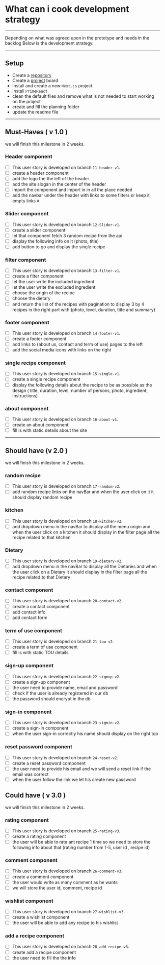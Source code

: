 # What can i cook development strategy

---
Depending on what was agreed upon in the prototype and needs in the backlog
Below is the development strategy.

---

## Setup

- Create a [repository](https://github.com/HYF-Class19/RCP-Team)
- Create a [project](https://github.com/orgs/HYF-Class19/projects/37) board
- install and create a new `Next.js` project
- install `PrimeReact`
- clean the default files and remove what is not needed to start working on the project
- create and fill the planning folder
- update the readme file

---

## Must-Haves ( v 1.0 )

we will finish this milestone in 2 weeks.

### Header component

- [ ] This user story is developed on branch `11-header-v1`.
- [ ] create a header component
- [ ] add the logo the the left of the header
- [ ] add the site slogan in the center of the header
- [ ] import the component and import in in all the place needed
- [ ] add the navbar under the header with links to some filters or keep it empty links `#`

### Slider component

- [ ] This user story is developed on branch `12-Slider-v1`.
- [ ] create a slider component
- [ ] let that component fetch 3 random recipe from the api
- [ ] display the following info on it (photo, title)
- [ ] add button to go and display the single recipe

### filter component

- [ ] This user story is developed on branch `13-filter-v1`.
- [ ] create a filter component
- [ ] let the user write the included ingredient
- [ ] let the user write the excluded ingredient
- [ ] choose the origin of the recipe
- [ ] choose the dietary
- [ ] and return the list of the recipes with pagination to display 3 by 4 recipes in the right part with (photo, level, duration, title and summary)

### footer component

- [ ] This user story is developed on branch `14-footer-v1`.
- [ ] create a footer component
- [ ] add links to (about us, contact and term of use) pages to the left
- [ ] add the social media icons with links on the right

### single recipe component

- [ ] This user story is developed on branch `15-single-v1`.
- [ ] create a single recipe component
- [ ] display the following details about the recipe to be as possible as the design ( title, duration, level, number of persons, photo, ingredient, instructions)
  
### about component

- [ ] This user story is developed on branch `16-about-v1`.
- [ ] create an about component
- [ ] fill is with static details about the site

---

## Should have (v 2.0 )

we will finish this milestone in 2 weeks.

### random recipe

- [ ] This user story is developed on branch `17-random-v2`.
- [ ] add random recipe links on the navBar and when the user click on it it should display random recipe

### kitchen

- [ ] This user story is developed on branch `18-kitchen-v2`.
- [ ] add dropdown menu in the navBar to display all the menu origin and when the user click on a kitchen it should display in the filter page all the recipe related to that kitchen

### Dietary

- [ ] This user story is developed on branch `19-dietary-v2`.
- [ ] add dropdown menu in the navBar to display all the Dietaries and when the user click on a Dietary it should display in the filter page all the recipe related to that Dietary

### contact component

- [ ] This user story is developed on branch `20-contact-v2`.
- [ ] create a contact component
- [ ] add contact info
- [ ] add contact form

### term of use component

- [ ] This user story is developed on branch `21-tou-v2`.
- [ ] create a term of use component
- [ ] fill is with static TOU details

### sign-up component

- [ ] This user story is developed on branch `22-signup-v2`.
- [ ] create a sign-up component
- [ ] the user need to provide name, email and password
- [ ] check if the user is already registered in our db
- [ ] the password should encrypt in the db

### sign-in component

- [ ] This user story is developed on branch `23-signin-v2`.
- [ ] create a sign-in component
- [ ] when the user sign-in correctly his name should display on the right top

### reset password component

- [ ] This user story is developed on branch `24-reset-v2`.
- [ ] create a reset password component
- [ ] the user need to provide his email and we will send a reset link if the email was correct
- [ ] when the user follow the link we let his create new password

## Could have ( v 3.0 )

we will finish this milestone in 2 weeks.

### rating component

- [ ] This user story is developed on branch `25-rating-v3`.
- [ ] create a rating component
- [ ] the user will be able to rate ant recipe 1 time so we need to store the following info about that (rating number from 1-5, user id , recipe id)

### comment component

- [ ] This user story is developed on branch `26-comment-v3`.
- [ ] create a comment component
- [ ] the user would write as many comment as he wants
- [ ] we will store the user id, comment, recipe id

### wishlist component

- [ ] This user story is developed on branch `27-wishlist-v3`.
- [ ] create a wishlist component
- [ ] the user will be able to add any recipe to his wishlist

### add a recipe component

- [ ] This user story is developed on branch `28-add-recipe-v3`.
- [ ] create add a recipe component
- [ ] the user need to fill the the info
